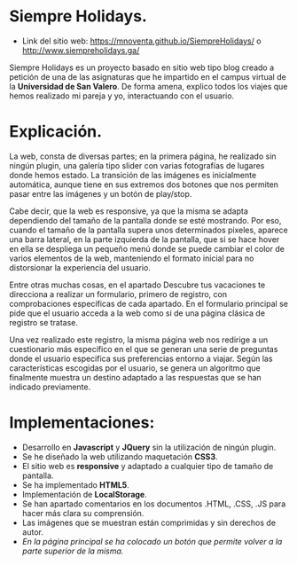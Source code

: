 # Siempre Holidays.
- Link del sitio web: https://mnoventa.github.io/SiempreHolidays/  o http://www.siempreholidays.ga/

Siempre Holidays es un proyecto basado en sitio web tipo blog creado a petición de una de las asignaturas que he impartido en el campus virtual de la **Universidad de San Valero**. De forma amena, explico todos los viajes que hemos realizado mi pareja y yo, interactuando con el usuario.

# Explicación.

La web, consta de diversas partes; en la primera página, he realizado sin ningún plugin, una galería tipo slider con varias fotografías de lugares donde hemos estado. La transición de las imágenes es inicialmente automática, aunque tiene en sus extremos dos botones que nos permiten pasar entre las imágenes y un botón de play/stop.

Cabe decir, que la web es responsive, ya que la misma se adapta dependiendo del tamaño de la pantalla donde se esté mostrando. Por eso, cuando el tamaño de la pantalla supera unos determinados pixeles, aparece una barra lateral, en la parte izquierda de la pantalla, que si se hace hover en ella se despliega un pequeño menú donde se puede cambiar el color de varios elementos de la web, manteniendo el formato inicial para no distorsionar la experiencia del usuario.

Entre otras muchas cosas, en el apartado Descubre tus vacaciones te direcciona a realizar un formulario, primero de registro, con comprobaciones específicas de cada apartado. En el formulario principal se pide que el usuario acceda a la web como si de una página clásica de registro se tratase.

Una vez realizado este registro, la misma página web nos redirige a un cuestionario más especifico en el que se generan una serie de preguntas donde el usuario especifica sus preferencias entorno a viajar. Según las características escogidas por el usuario, se genera un algoritmo que finalmente muestra un destino adaptado a las respuestas que se han indicado previamente.

# Implementaciones:

-	Desarrollo en **Javascript** y **JQuery** sin la utilización de ningún plugin.
-	Se he diseñado la web utilizando maquetación **CSS3**.
-	El sitio web es **responsive** y adaptado a cualquier tipo de tamaño de pantalla.
-	Se ha implementado **HTML5**.
-	Implementación de **LocalStorage**.
-	Se han apartado comentarios en los documentos .HTML, .CSS, .JS para hacer más clara su comprensión.
-	Las imágenes que se muestran están comprimidas y sin derechos de autor.
-	*En la página principal se ha colocado un botón que permite volver a la parte superior de la misma.*
